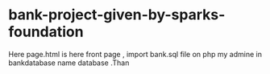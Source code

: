 # bank-project-given-by-sparks-foundation
Here page.html is here front page ,  import 
bank.sql file on php my admine in bankdatabase name database .Than
 
